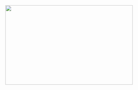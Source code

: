 <img src="https://giphy.com/gifs/baby-yoda-grogu-cute-S3PBXqHjKL9GZhK2Yv" align="right" width="400" height="250">
